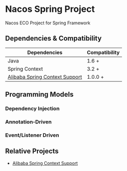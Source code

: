 # Nacos Spring Project
Nacos ECO Project for Spring Framework


## Dependencies & Compatibility

| Dependencies   | Compatibility |
| -------------- | ------------- |
| Java           | 1.6 +         |
| Spring Context | 3.2 +         |
| [Alibaba Spring Context Support](https://github.com/alibaba/spring-context-support) | 1.0.0 + |



## Programming Models


### Dependency Injection


### Annotation-Driven 


### Event/Listener Driven


## Relative Projects

* [Alibaba Spring Context Support](https://github.com/alibaba/spring-context-support)
